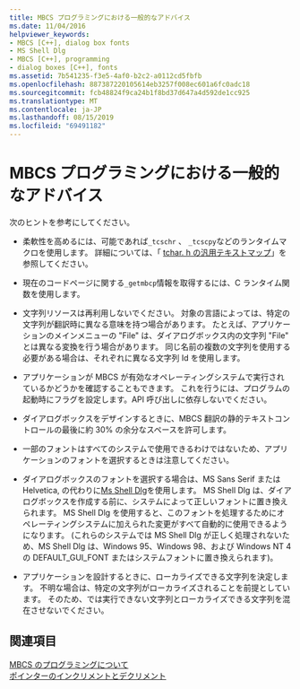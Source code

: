 ```yaml
---
title: MBCS プログラミングにおける一般的なアドバイス
ms.date: 11/04/2016
helpviewer_keywords:
- MBCS [C++], dialog box fonts
- MS Shell Dlg
- MBCS [C++], programming
- dialog boxes [C++], fonts
ms.assetid: 7b541235-f3e5-4af0-b2c2-a0112cd5fbfb
ms.openlocfilehash: 887387220105614eb3257f008ec601a6fc0adc18
ms.sourcegitcommit: fcb48824f9ca24b1f8bd37d647a4d592de1cc925
ms.translationtype: MT
ms.contentlocale: ja-JP
ms.lasthandoff: 08/15/2019
ms.locfileid: "69491182"
---
```

# <a name="general-mbcs-programming-advice"></a>MBCS プログラミングにおける一般的なアドバイス

次のヒントを参考にしてください。

- 柔軟性を高めるには、可能であれば`_tcschr` 、 `_tcscpy`などのランタイムマクロを使用します。 詳細については、「 [tchar. h の汎用テキストマップ](../text/generic-text-mappings-in-tchar-h.md)」を参照してください。

- 現在のコードページに関する`_getmbcp`情報を取得するには、C ランタイム関数を使用します。

- 文字列リソースは再利用しないでください。 対象の言語によっては、特定の文字列が翻訳時に異なる意味を持つ場合があります。 たとえば、アプリケーションのメインメニューの "File" は、ダイアログボックス内の文字列 "File" とは異なる変換を行う場合があります。 同じ名前の複数の文字列を使用する必要がある場合は、それぞれに異なる文字列 Id を使用します。

- アプリケーションが MBCS が有効なオペレーティングシステムで実行されているかどうかを確認することもできます。 これを行うには、プログラムの起動時にフラグを設定します。API 呼び出しに依存しないでください。

- ダイアログボックスをデザインするときに、MBCS 翻訳の静的テキストコントロールの最後に約 30% の余分なスペースを許可します。

- 一部のフォントはすべてのシステムで使用できるわけではないため、アプリケーションのフォントを選択するときは注意してください。

- ダイアログボックスのフォントを選択する場合は、MS Sans Serif または Helvetica, の代わりに[Ms Shell Dlg](/windows/win32/Intl/using-ms-shell-dlg-and-ms-shell-dlg-2)を使用します。 MS Shell Dlg は、ダイアログボックスを作成する前に、システムによって正しいフォントに置き換えられます。 MS Shell Dlg を使用すると、このフォントを処理するためにオペレーティングシステムに加えられた変更がすべて自動的に使用できるようになります。 (これらのシステムでは MS Shell Dlg が正しく処理されないため、MS Shell Dlg は、Windows 95、Windows 98、および Windows NT 4 の DEFAULT_GUI_FONT またはシステムフォントに置き換えられます)。

- アプリケーションを設計するときに、ローカライズできる文字列を決定します。 不明な場合は、特定の文字列がローカライズされることを前提としています。 そのため、では実行できない文字列とローカライズできる文字列を混在させないでください。

## <a name="see-also"></a>関連項目

[MBCS のプログラミングについて](../text/mbcs-programming-tips.md)<br/>
[ポインターのインクリメントとデクリメント](../text/incrementing-and-decrementing-pointers.md)
